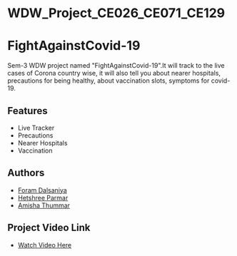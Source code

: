 
# WDW_Project_CE026_CE071_CE129

# FightAgainstCovid-19

Sem-3 WDW project named "FightAgainstCovid-19".It will track to the live cases of Corona country wise, it will also tell you about nearer hospitals, precautions for being healthy, about vaccination slots, symptoms for covid-19.


## Features

- Live Tracker
- Precautions
- Nearer Hospitals
- Vaccination


## Authors

- [Foram Dalsaniya](https://github.com/ForamDalsaniya)
- [Hetshree Parmar](https://github.com/hetshree999)
- [Amisha Thummar](https://github.com/Amisha188)



## Project Video Link

 - [Watch Video Here](https://drive.google.com/file/d/1CX8fmPvt5iFE1_eHaDDWNws01KKMOlqa/view?usp=sharing)

